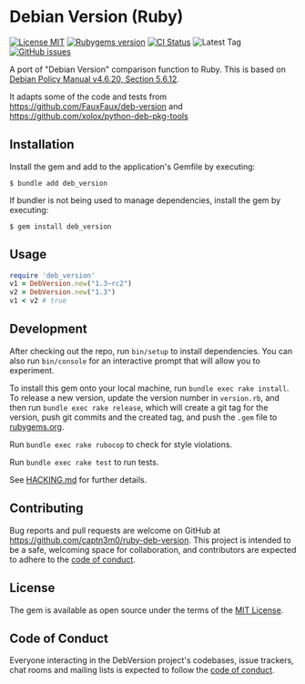 # Debian Version (Ruby)

[![License MIT](https://img.shields.io/badge/license-MIT-blue)](https://github.com/captn3m0/ruby-deb-version/blob/main/LICENSE.txt) [![Rubygems version](https://badgen.net/rubygems/v/deb_version)](https://rubygems.org/gems/deb_version) [![CI Status](https://badgen.net/github/checks/captn3m0/ruby-deb-version)](https://github.com/captn3m0/ruby-deb-version/actions/workflows/main.yml?query=branch%3Amain) ![Latest Tag](https://badgen.net/github/tag/captn3m0/ruby-deb-version) [![GitHub issues](https://img.shields.io/github/issues-raw/captn3m0/ruby-deb-version?color=orange&logo=github&logoColor=white)](https://github.com/captn3m0/ruby-deb-version/issues?q=is%3Aissue+is%3Aopen)

A port of "Debian Version" comparison function to Ruby. This is based on 
[Debian Policy Manual v4.6.20, Section 5.6.12](https://www.debian.org/doc/debian-policy/ch-controlfields.html#version).

It adapts some of the code and tests from https://github.com/FauxFaux/deb-version and https://github.com/xolox/python-deb-pkg-tools

## Installation

Install the gem and add to the application's Gemfile by executing:

    $ bundle add deb_version

If bundler is not being used to manage dependencies, install the gem by executing:

    $ gem install deb_version

## Usage

```ruby
require 'deb_version'
v1 = DebVersion.new("1.3~rc2")
v2 = DebVersion.new("1.3")
v1 < v2 # true
```

## Development

After checking out the repo, run `bin/setup` to install dependencies. You can also run `bin/console` for an interactive prompt that will allow you to experiment.

To install this gem onto your local machine, run `bundle exec rake install`. To release a new version, update the version number in `version.rb`, and then run `bundle exec rake release`, which will create a git tag for the version, push git commits and the created tag, and push the `.gem` file to [rubygems.org](https://rubygems.org).

Run `bundle exec rake rubocop` to check for style violations.

Run `bundle exec rake test` to run tests.

See [HACKING.md](HACKING.md) for further details.

## Contributing

Bug reports and pull requests are welcome on GitHub at https://github.com/captn3m0/ruby-deb-version. This project is intended to be a safe, welcoming space for collaboration, and contributors are expected to adhere to the [code of conduct](https://github.com/captn3m0/ruby-deb-version/blob/main/CODE_OF_CONDUCT.md).

## License

The gem is available as open source under the terms of the [MIT License](https://nemo.mit-license.org/).

## Code of Conduct

Everyone interacting in the DebVersion project's codebases, issue trackers, chat rooms and mailing lists is expected to follow the [code of conduct](https://github.com/captn3m0/ruby-deb-version/blob/main/CODE_OF_CONDUCT.md).
